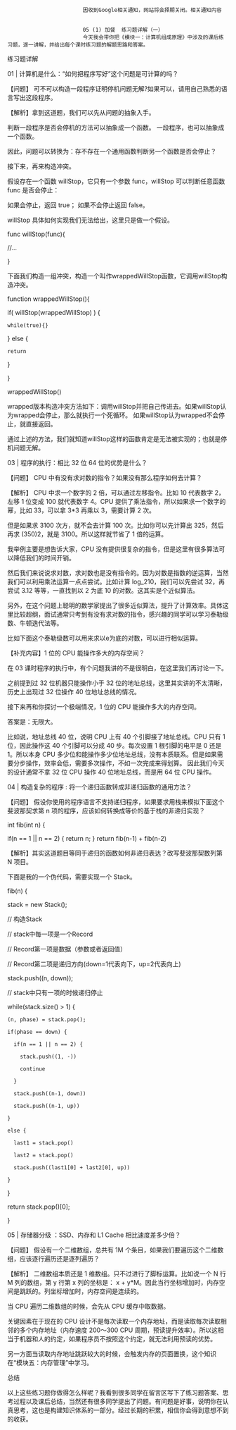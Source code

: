 
                            
                            因收到Google相关通知，网站将会择期关闭。相关通知内容
                            
                            
                            05 (1) 加餐  练习题详解（一）
                            今天我会带你把《模块一：计算机组成原理》中涉及的课后练习题，逐一讲解，并给出每个课时练习题的解题思路和答案。

练习题详解

01 | 计算机是什么：“如何把程序写好”这个问题是可计算的吗？

【问题】 可不可以构造一段程序证明停机问题无解?如果可以，请用自己熟悉的语言写出这段程序。

【解析】拿到这道题，我们可以先从问题的抽象入手。


判断一段程序是否会停机的方法可以抽象成一个函数。
一段程序，也可以抽象成一个函数。


因此，问题可以转换为：存不存在一个通用函数判断另一个函数是否会停止？

接下来，再来构造冲突。

假设存在一个函数 willStop，它只有一个参数 func，willStop 可以判断任意函数 func 是否会停止：


如果会停止，返回 true；
如果不会停止返回 false。


willStop 具体如何实现我们无法给出，这里只是做一个假设。

func willStop(func){

   //...

}


下面我们构造一组冲突，构造一个叫作wrappedWillStop函数，它调用willStop构造冲突。

function wrappedWillStop(){

  if( willStop(wrappedWillStop) ) {

    while(true){}

  } else {

    return

  }

}

wrappedWillStop()


wrapped版本构造冲突方法如下：调用willStop并把自己传进去。如果willStop认为wrapped会停止，那么就执行一个死循环。 如果willStop认为wrapped不会停止，就直接返回。

通过上述的方法，我们就知道willStop这样的函数肯定是无法被实现的；也就是停机问题无解。

03 | 程序的执行：相比 32 位 64 位的优势是什么？

【问题】 CPU 中有没有求对数的指令？如果没有那么程序如何去计算？

【解析】 CPU 中求一个数字的 2 倍，可以通过左移指令。比如 10 代表数字 2，左移 1 位变成 100 就代表数字 4。CPU 提供了乘法指令，所以如果求一个数字的幂，比如 33，可以拿 3*3 再乘以 3，需要计算 2 次。

但是如果求 3100 次方，就不会去计算 100 次。比如你可以先计算出 325，然后再求 (350)2，就是 3100。所以这样就节省了 1 倍的运算。

我举例主要是想告诉大家，CPU 没有提供很复杂的指令，但是这里有很多算法可以降低我们的时间开销。

然后我们来说说求对数，求对数也是没有指令的。因为对数是指数的逆运算，当然我们可以利用乘法运算一点点尝试。比如计算 log_210，我们可以先尝试 32，再尝试 3.12 等等，一直找到以 2 为底 10 的对数。这其实是个近似算法。

另外，在这个问题上聪明的数学家提出了很多近似算法，提升了计算效率。具体这里比较超纲，面试通常只考到有没有求对数的指令，感兴趣的同学可以学习泰勒级数、牛顿迭代法等。

比如下面这个泰勒级数可以用来求以e为底的对数，可以进行相似运算。



【补充内容】1 位的 CPU 能操作多大的内存空间？

在 03 课时程序的执行中，有个问题我讲的不是很明白，在这里我们再讨论一下。

之前提到过 32 位机器只能操作小于 32 位的地址总线，这里其实讲的不太清晰，历史上出现过 32 位操作 40 位地址总线的情况。

接下来再和你探讨一个极端情况，1 位的 CPU 能操作多大的内存空间。

答案是：无限大。

比如说，地址总线 40 位，说明 CPU 上有 40 个引脚接了地址总线。CPU 只有 1 位，因此操作这 40 个引脚可以分成 40 步。每次设置 1 根引脚的电平是 0 还是 1。所以本身 CPU 多少位和能操作多少位地址总线，没有本质联系。但是如果需要分步操作，效率会低，需要多次操作，不如一次完成来得划算。 因此我们今天的设计通常不拿 32 位 CPU 操作 40 位地址总线，而是用 64 位 CPU 操作。

04 | 构造复杂的程序 : 将一个递归函数转成非递归函数的通用方法？

【问题】 假设你使用的程序语言不支持递归程序，如果要求用栈来模拟下面这个斐波那契求第 n 项的程序，应该如何转换成等价的基于栈的非递归实现？

int fib(int n) {

 if(n == 1 || n == 2) { return n; }
  return fib(n-1) + fib(n-2)


【解析】其实这道题目等同于递归的函数如何非递归表达？改写斐波那契数列第 N 项目。

下面是我的一个伪代码，需要实现一个 Stack。

fib(n) {

  stack = new Stack();

  // 构造Stack

  // stack中每一项是一个Record

  // Record第一项是数据（参数或者返回值）

  // Record第二项是递归方向(down=1代表向下，up=2代表向上)

  stack.push((n, down));

  // stack中只有一项的时候递归停止

  while(stack.size() > 1) {

    (n, phase) = stack.pop();

    if(phase == down) {

      if(n == 1 || n == 2) {

        stack.push((1, -))

        continue

      }

      stack.push((n-1, down))

      stack.push((n-1, up))

    }

    else {

      last1 = stack.pop()

      last2 = stack.pop()

      stack.push((last1[0] + last2[0], up))

    }

  }

  return stack.pop()[0];

}


05 | 存储器分级 ：SSD、内存和 L1 Cache 相比速度差多少倍？

【问题】 假设有一个二维数组，总共有 1M 个条目，如果我们要遍历这个二维数组，应该逐行遍历还是逐列遍历？

【解析】 二维数组本质还是 1 维数组。只不过进行了脚标运算。比如说一个 N 行 M 列的数组，第 y 行第 x 列的坐标是： x + y*M。因此当行坐标增加时，内存空间是跳跃的。列坐标增加时，内存空间是连续的。



当 CPU 遍历二维数组的时候，会先从 CPU 缓存中取数据。

关键因素在于现在的 CPU 设计不是每次读取一个内存地址，而是读取每次读取相邻的多个内存地址（内存速度 200～300 CPU 周期，预读提升效率）。所以这相当于机器和人的约定，如果程序员不按照这个约定，就无法利用预读的优势。

另一方面当读取内存地址跳跃较大的时候，会触发内存的页面置换，这个知识在“模块五：内存管理”中学习。

总结

以上这些练习题你做得怎么样呢？我看到很多同学在留言区写下了练习题答案、思考过程以及课后总结，当然还有很多同学提出了问题。有问题是好事，说明你在认真思考，这也是构建知识体系的一部分。经过长期的积累，相信你会得到意想不到的收获。

                        
                        
                            